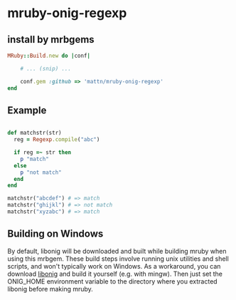 # mruby-onig-regexp

## install by mrbgems
```ruby
MRuby::Build.new do |conf|

    # ... (snip) ...

    conf.gem :github => 'mattn/mruby-onig-regexp'
end
```

## Example
```ruby

def matchstr(str)
  reg = Regexp.compile("abc")

  if reg =~ str then
    p "match"
  else
    p "not match"
  end
end

matchstr("abcdef") # => match
matchstr("ghijkl") # => not match
matchstr("xyzabc") # => match
```

## Building on Windows

By default, libonig will be downloaded and built while building mruby when using this mrbgem. These build steps involve running unix utilities and shell scripts, and won't typically work on Windows. As a workaround, you can download [libonig](http://www.geocities.jp/kosako3/oniguruma/archive/onig-5.9.5.tar.gz) and build it yourself (e.g. with mingw). Then just set the ONIG_HOME environment variable to the directory where you extracted libonig before making mruby.
